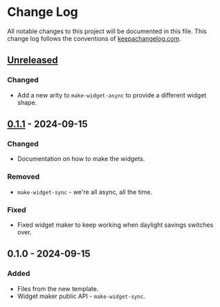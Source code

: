 # Change Log
All notable changes to this project will be documented in this file. This change log follows the conventions of [keepachangelog.com](http://keepachangelog.com/).

## [Unreleased]
### Changed
- Add a new arity to `make-widget-async` to provide a different widget shape.

## [0.1.1] - 2024-09-15
### Changed
- Documentation on how to make the widgets.

### Removed
- `make-widget-sync` - we're all async, all the time.

### Fixed
- Fixed widget maker to keep working when daylight savings switches over.

## 0.1.0 - 2024-09-15
### Added
- Files from the new template.
- Widget maker public API - `make-widget-sync`.

[Unreleased]: https://sourcehost.site/your-name/hivemind/compare/0.1.1...HEAD
[0.1.1]: https://sourcehost.site/your-name/hivemind/compare/0.1.0...0.1.1
